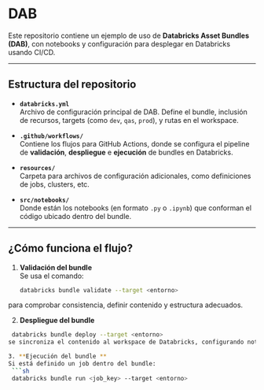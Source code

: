 # DAB
Este repositorio contiene un ejemplo de uso de **Databricks Asset Bundles (DAB)**, con notebooks y configuración para desplegar en Databricks usando CI/CD.

---

##  Estructura del repositorio

- **`databricks.yml`**  
  Archivo de configuración principal de DAB. Define el bundle, inclusión de recursos, targets (como `dev`, `qas`, `prod`), y rutas en el workspace.

- **`.github/workflows/`**  
  Contiene los flujos para GitHub Actions, donde se configura el pipeline de **validación**, **despliegue** e **ejecución** de bundles en Databricks.

- **`resources/`**  
  Carpeta para archivos de configuración adicionales, como definiciones de jobs, clusters, etc.

- **`src/notebooks/`**  
  Donde están los notebooks (en formato `.py` o `.ipynb`) que conforman el código ubicado dentro del bundle.

---

##  ¿Cómo funciona el flujo?

1. **Validación del bundle**  
   Se usa el comando:
   ```sh
   databricks bundle validate --target <entorno>
para comprobar consistencia, definir contenido y estructura adecuados.

2.	**Despliegue del bundle**
   ```sh
    databricks bundle deploy --target <entorno>
se sincroniza el contenido al workspace de Databricks, configurando notebooks, jobs, clusters, etc.

3. **Ejecución del bundle **
Si está definido un job dentro del bundle:
    ```sh
    databricks bundle run <job_key> --target <entorno>
